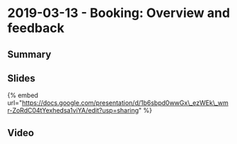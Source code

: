 # 2019-03-13 - Booking: Overview and feedback

## Summary

## Slides

{% embed url="https://docs.google.com/presentation/d/1b6sbpd0wwGx\_ezWEk\_wmr-ZoRdC04tYexhedsa1viYA/edit?usp=sharing" %}

## Video



